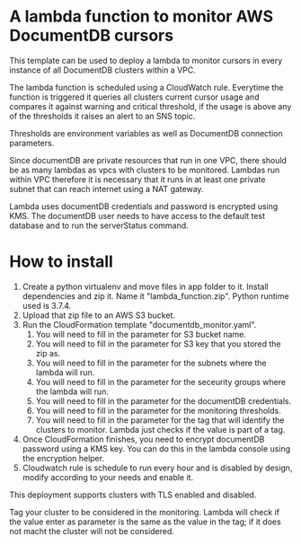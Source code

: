 # A lambda function to monitor AWS DocumentDB cursors

This template can be used to deploy a lambda to monitor cursors in every instance of all DocumentDB clusters within a VPC. 

The lambda function is scheduled using a CloudWatch rule. Everytime the function is triggered it queries all clusters current cursor usage and compares it against warning and critical threshold, if the usage is above any of the thresholds it raises an alert to an SNS topic. 

Thresholds are environment variables as well as DocumentDB connection parameters. 

Since documentDB are private resources that run in one VPC, there should be as many lambdas as vpcs with clusters to be monitored. Lambdas run within VPC therefore it is necessary that it runs in at least one private subnet that can reach internet using a NAT gateway. 

Lambda uses documentDB credentials and password is encrypted using KMS. The documentDB user needs to have access to the default test database and to run the serverStatus command.   

# How to install
1. Create a python virtualenv and move files in app folder to it. Install dependencies and zip it. Name it "lambda_function.zip". Python runtime used is 3.7.4. 
2. Upload that zip file to an AWS S3 bucket.
3. Run the CloudFormation template "documentdb_monitor.yaml".
    1. You will need to fill in the parameter for S3 bucket name.
    2. You will need to fill in the parameter for S3 key that you stored the zip as.
    3. You will need to fill in the parameter for the subnets where the lambda will run.
    4. You will need to fill in the parameter for the seceurity groups where the lambda will run.
    5. You will need to fill in the parameter for the documentDB credentials. 
    6. You will need to fill in the parameter for the monitoring thresholds. 
    7. You will need to fill in the parameter for the tag that will identify the clusters to monitor. Lambda just checks if the value is part of a tag.  
4. Once CloudFormation finishes, you need to encrypt documentDB password using a KMS key. You can do this in the lambda console using the encryption helper.  
5. Cloudwatch rule is schedule to run every hour and is disabled by design, modify according to your needs and enable it. 

This deployment supports clusters with TLS enabled and disabled. 

Tag your cluster to be considered in the monitoring. Lambda will check if the value enter as parameter is the same as the value in the tag; if it does not macht the cluster will not be considered. 
